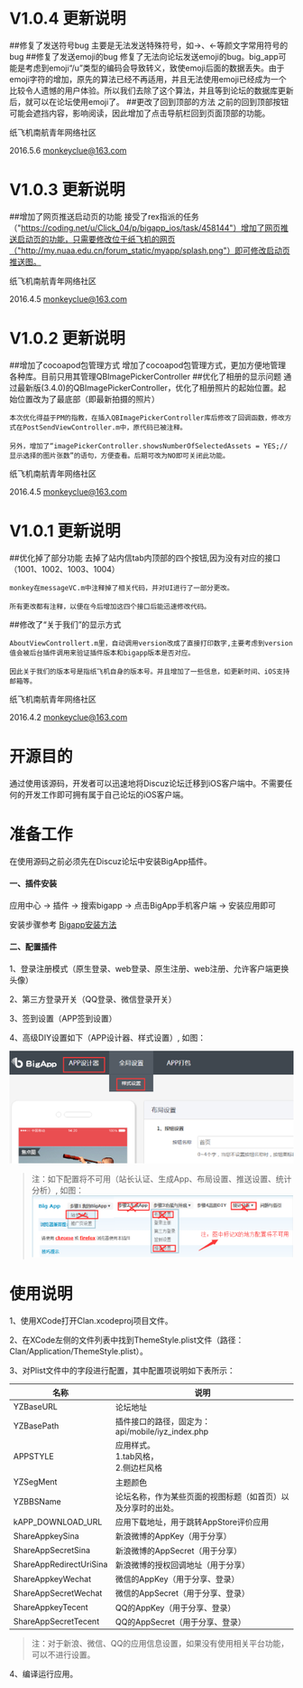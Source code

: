 # V1.0.4 更新说明
##修复了发送符号bug
	主要是无法发送特殊符号，如→、←等颜文字常用符号的bug
##修复了发送emoji的bug
	修复了无法向论坛发送emoji的bug。big_app可能是考虑到emoji“/u”类型的编码会导致转义，致使emoji后面的数据丢失。由于emoji字符的增加，原先的算法已经不再适用，并且无法使用emoji已经成为一个比较令人遗憾的用户体验。所以我们去除了这个算法，并且等到论坛的数据库更新后，就可以在论坛使用emoji了。
##更改了回到顶部的方法
	之前的回到顶部按钮可能会遮挡内容，影响阅读，因此增加了点击导航栏回到页面顶部的功能。
	
纸飞机南航青年网络社区

2016.5.6 monkeyclue@163.com

# V1.0.3 更新说明
##增加了网页推送启动页的功能
	接受了rex指派的任务（"https://coding.net/u/Click_04/p/bigapp_ios/task/458144"）增加了网页推送启动页的功能，只需要修改位于纸飞机的网页（"http://my.nuaa.edu.cn/forum_static/myapp/splash.png"）即可修改启动页推送图。

纸飞机南航青年网络社区

2016.4.5 monkeyclue@163.com


# V1.0.2 更新说明
##增加了cocoapod包管理方式
	增加了cocoapod包管理方式，更加方便地管理各种库。目前只用其管理QBImagePickerController
##优化了相册的显示问题
	通过最新版(3.4.0)的QBImagePickerController，优化了相册照片的起始位置。起始位置改为了最底部（即最新拍摄的照片）
	
	本次优化得益于PM的指教，在插入QBImagePickerController库后修改了回调函数，修改方式在PostSendViewController.m中，原代码已被注释。
	
	另外，增加了“imagePickerController.showsNumberOfSelectedAssets = YES;//显示选择的图片张数”的语句，方便查看。后期可改为NO即可关闭此功能。

纸飞机南航青年网络社区

2016.4.5  monkeyclue@163.com
	
# V1.0.1 更新说明

##优化掉了部分功能
	去掉了站内信tab内顶部的四个按钮,因为没有对应的接口（1001、1002、1003、1004）
	
    monkey在messageVC.m中注释掉了相关代码，并对UI进行了一部分更改。
    
    所有更改都有注释，以便在今后增加这四个接口后能迅速修改代码。


##修改了“关于我们”的显示方式

    AboutViewControllert.m里，自动调用version改成了直接打印数字,主要考虑到version值会被后台插件调用来验证插件版本和bigapp版本是否对应。

    因此关于我们的版本号是指纸飞机自身的版本号。并且增加了一些信息，如更新时间、iOS支持邮箱等。


纸飞机南航青年网络社区

2016.4.2  monkeyclue@163.com




# 开源目的

通过使用该源码，开发者可以迅速地将Discuz论坛迁移到iOS客户端中。不需要任何的开发工作即可拥有属于自己论坛的iOS客户端。

# 准备工作

在使用源码之前必须先在Discuz论坛中安装BigApp插件。

#### 一、插件安装

应用中心 -> 插件 -> 搜索bigapp -> 点击BigApp手机客户端 -> 安装应用即可

安装步骤参考 [Bigapp安装方法](http://addon.discuz.com/?@bigapp.plugin.doc/install_step)

#### 二、配置插件

1、登录注册模式（原生登录、web登录、原生注册、web注册、允许客户端更换头像）

2、第三方登录开关（QQ登录、微信登录开关）

3、签到设置（APP签到设置）

4、高级DIY设置如下（APP设计器、样式设置）, 如图：

![BigApp](./screenshots/2.png "BigApp")

> 注：如下配置将不可用（站长认证、生成App、布局设置、推送设置、统计分析）, 如图：
> ![BigApp](./screenshots/1.png "BigApp")

# 使用说明

1、使用XCode打开Clan.xcodeproj项目文件。

2、在XCode左侧的文件列表中找到ThemeStyle.plist文件（路径：Clan/Application/ThemeStyle.plist）。

3、对Plist文件中的字段进行配置，其中配置项说明如下表所示：

|名称|说明|
|--------------------|-------------------------|
|YZBaseURL|论坛地址|
|YZBasePath|插件接口的路径，固定为：api/mobile/iyz_index.php|
|APPSTYLE|应用样式。<br />1.tab风格，<br />2.侧边栏风格|
|YZSegMent|主题颜色|
|YZBBSName|论坛名称，作为某些页面的视图标题（如首页）以及分享时的出处。|
|kAPP_DOWNLOAD_URL|应用下载地址，用于跳转AppStore评价应用|
|ShareAppkeySina|新浪微博的AppKey（用于分享）|
|ShareAppSecretSina|新浪微博的AppSecret（用于分享）|
|ShareAppRedirectUriSina|新浪微博的授权回调地址（用于分享）|
|ShareAppkeyWechat|微信的AppKey（用于分享、登录）|
|ShareAppSecretWechat|微信的AppSecret（用于分享、登录）|
|ShareAppkeyTecent|QQ的AppKey（用于分享、登录）|
|ShareAppSecretTecent|QQ的AppSecret（用于分享、登录）|

> 注：对于新浪、微信、QQ的应用信息设置，如果没有使用相关平台功能，可以不进行设置。

4、编译运行应用。




